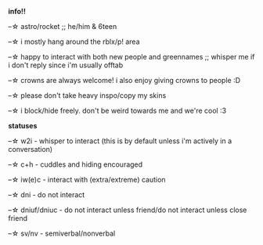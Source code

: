 **info!!**

–☆ astro/rocket ;; he/him & 6teen

–☆ i mostly hang around the rblx/p! area

–☆ happy to interact with both new people and greennames ;; whisper me if i don't reply since i'm usually offtab

–☆ crowns are always welcome! i also enjoy giving crowns to people :D

–☆ please don't take heavy inspo/copy my skins

–☆ i block/hide freely. don't be weird towards me and we're cool :3

**statuses**

–☆ w2i - whisper to interact (this is by default unless i'm actively in a conversation)

–☆ c+h - cuddles and hiding encouraged

–☆ iw(e)c - interact with (extra/extreme) caution

–☆ dni - do not interact 

–☆ dniuf/dniuc - do not interact unless friend/do not interact unless close friend

–☆ sv/nv - semiverbal/nonverbal
